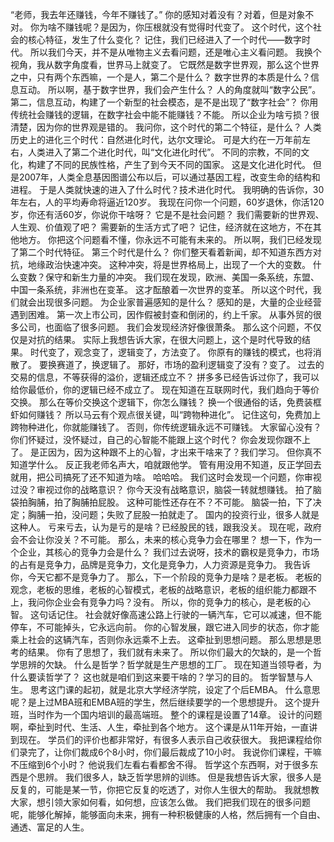“老师，我去年还赚钱，今年不赚钱了。”
你的感知对着没有？对着，但是对象不对。
你为啥不赚钱呢？是因为，你压根就没有觉得时代变了。
这个时代，这个社会的核心特征，发生了什么变化？
记住，我们已经进入了一个时代——数字时代。
所以我们今天，并不是从唯物主义去看问题，还是唯心主义看问题。
我换个视角，我从数字角度看，世界马上就变了。
它既然是数字世界观，那么这个世界之中，只有两个东西嘛，一个是人，第二个是什么？
数字世界的本质是什么？信息互动。
所以啊，基于数字世界，我们会产生什么？
人的角度就叫“数字公民”。
第二，信息互动，构建了一个新型的社会模态，是不是出现了“数字社会”？
你用传统社会赚钱的逻辑，在数字社会中能不能赚钱？不能。
所以企业为啥亏损？很清楚，因为你的世界观是错的。
我问你，这个时代的第二个特征，是什么？
人类历史上的进化三个时代：自然进化时代，达尔文理论。
可是大约在一万年前左右，人类进入了第二个进化时代，叫“文化进化时代”。
不同的宗教，不同的文化，构建了不同的民族性格，产生了到今天不同的国家。
这是文化进化时代。
但是2007年，人类全息基因图谱公布以后，可以通过基因工程，改变生命的结构和进程。
于是人类就快速的进入了什么时代？技术进化时代。
我明确的告诉你，30年左右，人的平均寿命将逼近120岁。
我现在问你一个问题，60岁退休，你活120岁，你还有活60岁，你说你干啥呀？
它是不是社会问题？
我们需要新的世界观、人生观、价值观了吧？
需要新的生活方式了吧？
记住，经济就在这地方，不在其他地方。
你把这个问题看不懂，你永远不可能有未来的。
所以啊，我们已经发现了第二个时代特征。
第三个时代是什么？
你们整天看着新闻，却不知道东西方对抗，地缘政治快速冲突。
这种冲突，将是世界格局上，出现了一个大的变数。
什么变数？保守和新生力量的冲突。
我们现在发现，欧洲、美国一条系统，东盟、中国一条系统，非洲也在变革。
这才酝酿着一次世界的变革。
所以这个时代，我们就会出现很多问题。
为企业家普遍感知的是什么？
感知的是，大量的企业经营遇到困难。
第一次上市公司，因作假被封查和倒闭的，约上千家。
从事外贸的很多公司，也面临了很多问题。
我们会发现经济好像很萧条。
那么这个问题，不仅仅是对抗的结果。
实际上我想告诉大家，在很大问题上，这个是时代导致的结果。
时代变了，观念变了，逻辑变了，方法变了。
你原有的赚钱的模式，也将消散了。
要换赛道了，换逻辑了。
那好，市场的盈利逻辑变了没有？变了。
过去的交易的信息，不等获得的溢价，逻辑还成立不？
拼多多已经告诉过你了，我可以给你最低价，你的逻辑已经不成立了。
现在知道在互联网时代，我们趋向于等价交换。
那么在等价交换这个逻辑下，你怎么赚钱？
换一个很通俗的话，免费装框虾如何赚钱？
所以马云有个观点很关键，叫“跨物种进化”。
记住这句，免费加上跨物种进化，你就能赚钱了。
否则，你传统逻辑永远不可赚钱。
大家留心没有？你们怀疑过，没怀疑过，自己的心智能不能跟上这个时代？
你会发现你跟不上了。
是正因为，因为这种跟不上的心智，才出来干啥来了？我们学习。
但你真不知道学什么。
反正我老师名声大，咱就跟他学。
管有用没用不知道，反正学回去就用，把公司搞死了还不知道为啥。
哈哈哈。
我们这时会发现一个问题，你审视过没？审视过你的战略意识？
你今天没有战略意识，脑袋一转就想赚钱。
拍了脑袋拍胸脯，拍了胸脯拍屁股。
这种可能性还存在不？不可能。
脑袋一拍，下了决定；胸脯一拍，没问题；失败了屁股一拍就走了。
国内的投资行业，很多人就是这种人。
亏来亏去，认为是亏的是啥？已经股民的钱，跟我没关。
现在呢，政府会不会让你没关？不可能。
那么，未来的核心竞争力会在哪里？
想一下，作为一个企业，其核心的竞争力会是什么？
我们过去说呀，技术的霸权是竞争力，市场的占有是竞争力，品牌是竞争力，文化是竞争力，人力资源是竞争力。
我告诉你，今天它都不是竞争力了。
那么，下一个阶段的竞争力是啥？是老板。
老板的观念，老板的思维，老板的心智模式，老板的战略意识，老板的组织能力都跟不上，我问你企业会有竞争力吗？没有。
所以，你的竞争力的核心，是老板的心智。
这句话记住。
社会就好像高速公路上行驶的一辆汽车，它可以减速，但不能停车，不可能掉头，它永远向前。
你的心智发展，跟它进入同步的状态，你才能乘上社会的这辆汽车，否则你永远乘不上去。
这牵扯到思想问题。
那么思想是思考的结果。
你有了思想了，我们就有未来了。
所以你们最大的欠缺的，是一个哲学思辨的欠缺。
什么是哲学？哲学就是生产思想的工厂。
现在知道当领导者，为什么要读哲学了？
这也就是咱们到这来要干啥的？学习的目的。
哲学智慧与人生。
思考这门课的起初，就是北京大学经济学院，设定了个后EMBA。
什么意思呢？是上过MBA班和EMBA班的学生，然后继续要学的一个思想提升。
这个提升班，当时作为一个国内培训的最高端班。
整个的课程是设置了14章。
设计的问题啊，牵扯到时代、生活、人生，牵扯到各个地方。
这个课是从11年开始，一直讲到现在。
学员们的评价也都非常好，有很多人表示自己收获很大。
我把课程给你们录完了，让你们裁成6个8小时，你们最后裁成了10小时。
我说你们课程，干嘛不压缩到6个小时？
他说我们左看右看都舍不得。
哲学这个东西啊，对于很多东西是个思辨。
我们很多人，缺乏哲学思辨的训练。
但是我想告诉大家，很多人是反复的，可能是某一节，你把它反复的吃透了，对你人生很大的帮助。
我就想教大家，想引领大家如何看，如何想，应该怎么做。
我们把我们现在的很多问题呢，能够化解掉，能够面向未来，拥有一种积极健康的人格，然后拥有一个自由、通透、富足的人生。